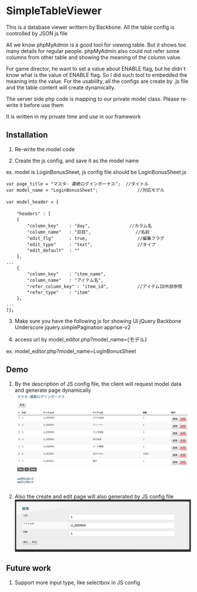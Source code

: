 # SimpleTableViewer

This is a database viewer writtern by Backbone. All the table config is controlled by JSON js file

All we know phpMyAdmin is a good tool for viewing table. But it shows too many details for regular people. phpMyAdmin also could not refer some columns from other table and showing the meaning of the column value.

For game director, he want to set a value about ENABLE flag, but he didn`t know what is the value of ENABLE flag. So I did such tool to embedded the meaning into the value. For the usability, all the configs are create by .js file and the table content will create dynamically.

The server side php code is mapping to our private model class. Please re-write it before use them

It is written in my private time and use in our framework

## Installation
1. Re-write the model code

2. Create the js config, and save it as the model name

ex. model is LoginBonusSheet, js config file should be LoginBonusSheet.js

```
var page_title = "マスタ- 連続ログインボーナス";  //タイトル
var model_name = "LoginBonusSheet";               //対応モデル

var model_header = {

    "headers" : [
    {
        "column_key"    : "day",　　　　　　　　　//カラム名
        "column_name"   : "日目",                 //名前
        "edit_flg"      : true,                   //編集フラグ
        "edit_type"     : "text",                 //タイプ
        "edit_default"  : ""
    },
...
    {
        "column_key"    : "item_name",
        "column_name"   : "アイテム名",
        "refer_column_key" : "item_id",           //アイテムID外部参照
        "refer_type"    : "item"
    },
...
]};
```

3. Make sure you have the following js for showing UI
jQuery
Backbone
Underscore
jquery.simplePagination
apprise-v2

4. access url by model_editor.php?model_name={モデル}

ex.
model_editor.php?model_name=LoginBonusSheet

## Demo
1. By the description of JS config file, the client will request model data and generate page dynamically
![alt text](https://github.com/markkong318/SimpleTableViewer/blob/master/readme/screenshot/1.png)

2. Also the create and edit page will also generated by JS config file
![alt text](https://github.com/markkong318/SimpleTableViewer/blob/master/readme/screenshot/2.png)

## Future work
1. Support more input type, like selectbox in JS config
